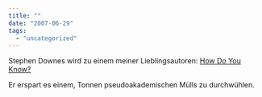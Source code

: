 ```yaml
---
title: ""
date: "2007-06-29"
tags: 
  - "uncategorized"
---
```


Stephen Downes wird zu einem meiner Lieblingsautoren: [How Do You Know?](http://halfanhour.blogspot.com/2007/06/how-do-you-know.html "Half an Hour: How Do You Know?")

Er erspart es einem, Tonnen pseudoakademischen Mülls zu durchwühlen.

